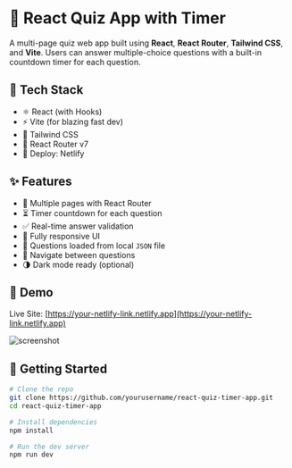 # 🧠 React Quiz App with Timer

A multi-page quiz web app built using **React**, **React Router**, **Tailwind CSS**, and **Vite**. Users can answer multiple-choice questions with a built-in countdown timer for each question.

## 🔧 Tech Stack

- ⚛️ React (with Hooks)
- ⚡ Vite (for blazing fast dev)
- 🎨 Tailwind CSS
- 🧭 React Router v7
- 🚀 Deploy: Netlify

## ✨ Features

- 📄 Multiple pages with React Router
- ⏳ Timer countdown for each question
- ✅ Real-time answer validation
- 📱 Fully responsive UI
- 💾 Questions loaded from local `JSON` file
- 🔁 Navigate between questions
- 🌗 Dark mode ready (optional)

## 📸 Demo

Live Site: [https://your-netlify-link.netlify.app](https://your-netlify-link.netlify.app)

![screenshot](./screenshot.png) <!-- nếu bạn có ảnh -->

## 🚀 Getting Started

```bash
# Clone the repo
git clone https://github.com/yourusername/react-quiz-timer-app.git
cd react-quiz-timer-app

# Install dependencies
npm install

# Run the dev server
npm run dev
```

